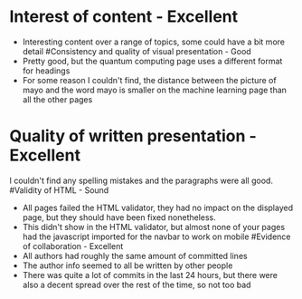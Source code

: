 # Interest of content - Excellent
* Interesting content over a range of topics, some could have a bit more detail
#Consistency and quality of visual presentation - Good
* Pretty good, but the quantum computing page uses a different format for headings
* For some reason I couldn't find, the distance between the picture of mayo and the word mayo is smaller on the machine learning page than all the other pages
# Quality of written presentation - Excellent
I couldn't find any spelling mistakes and the paragraphs were all good.
#Validity of HTML - Sound
* All pages failed the HTML validator, they had no impact on the displayed page, but they should have been fixed nonetheless.
* This didn't show in the HTML validator, but almost none of your pages had the javascript imported for the navbar to work on mobile
#Evidence of collaboration - Excellent
* All authors had roughly the same amount of committed lines
* The author info seemed to all be written by other people
* There was quite a lot of commits in the last 24 hours, but there were also a decent spread over the rest of the time, so not too bad
